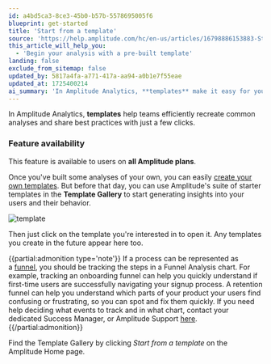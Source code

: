 ```yaml
---
id: a4bd5ca3-8ce3-45b0-b57b-5578695005f6
blueprint: get-started
title: 'Start from a template'
source: 'https://help.amplitude.com/hc/en-us/articles/16798886153883-Start-from-a-template'
this_article_will_help_you:
  - 'Begin your analysis with a pre-built template'
landing: false
exclude_from_sitemap: false
updated_by: 5817a4fa-a771-417a-aa94-a0b1e7f55eae
updated_at: 1725400214
ai_summary: 'In Amplitude Analytics, **templates** make it easy for you to recreate common analyses and share best practices quickly. This feature is available on all Amplitude plans. You can create your own templates or use starter templates in the Template Gallery to gain insights into user behavior. Just click on a template to open it, and any templates you create will appear there too. If your process can be represented as a funnel, track it using a Funnel Analysis chart. Contact your Success Manager or Amplitude Support for help with event tracking. Access the Template Gallery by clicking *Start from a template* on the Amplitude Home page.'
---
```

In Amplitude Analytics, **templates** help teams efficiently recreate common analyses and share best practices with just a few clicks.

### Feature availability

This feature is available to users on **all Amplitude plans**.

Once you've built some analyses of your own, you can easily [create your own templates](/docs/analytics/templates). But before that day, you can use Amplitude's suite of starter templates in the **Template Gallery** to start generating insights into your users and their behavior.

![template](/docs/output/img/get-started/gallery.png)

Then just click on the template you're interested in to open it. Any templates you create in the future appear here too.

{{partial:admonition type='note'}}
If a process can be represented as a [funnel](/docs/analytics/charts/funnel-analysis/funnel-analysis-get-the-most), you should be tracking the steps in a Funnel Analysis chart. For example, tracking an onboarding funnel can help you quickly understand if first-time users are successfully navigating your signup process. A retention funnel can help you understand which parts of your product your users find confusing or frustrating, so you can spot and fix them quickly. If you need help deciding what events to track and in what chart, contact your dedicated Success Manager, or Amplitude Support [here](https://help.amplitude.com/hc/en-us/requests/new).
{{/partial:admonition}}

Find the Template Gallery by clicking *Start from a template* on the Amplitude Home page.